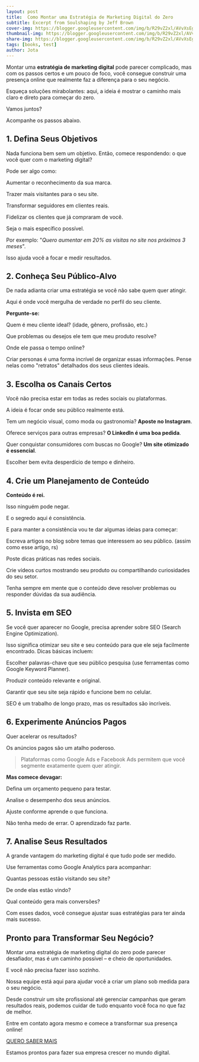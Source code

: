 ```yaml
---
layout: post
title:  Como Montar uma Estratégia de Marketing Digital do Zero
subtitle: Excerpt from Soulshaping by Jeff Brown
cover-img: https://blogger.googleusercontent.com/img/b/R29vZ2xl/AVvXsEgEA7e-TiL50JeItAJXkM_JS3fVF8KeAb7gyRTNbiqIYBN4-1FOEnNKxPXGeYtQ0WUK41LEeeBz9usNA6Vq9fb4ObxGFhd02KyvywmJLR-zyWBrQtOJN7kauWU6yND-JHwerHeS504Kk8TINmY8I9TQ42RQiCeZ7xnNXNowz7Q7DtOcqje06yzLTsE8arQ/s16000/marketing-digital.jpg
thumbnail-img: https://blogger.googleusercontent.com/img/b/R29vZ2xl/AVvXsEgEA7e-TiL50JeItAJXkM_JS3fVF8KeAb7gyRTNbiqIYBN4-1FOEnNKxPXGeYtQ0WUK41LEeeBz9usNA6Vq9fb4ObxGFhd02KyvywmJLR-zyWBrQtOJN7kauWU6yND-JHwerHeS504Kk8TINmY8I9TQ42RQiCeZ7xnNXNowz7Q7DtOcqje06yzLTsE8arQ/s16000/marketing-digital.jpg
share-img: https://blogger.googleusercontent.com/img/b/R29vZ2xl/AVvXsEgEA7e-TiL50JeItAJXkM_JS3fVF8KeAb7gyRTNbiqIYBN4-1FOEnNKxPXGeYtQ0WUK41LEeeBz9usNA6Vq9fb4ObxGFhd02KyvywmJLR-zyWBrQtOJN7kauWU6yND-JHwerHeS504Kk8TINmY8I9TQ42RQiCeZ7xnNXNowz7Q7DtOcqje06yzLTsE8arQ/s16000/marketing-digital.jpg
tags: [books, test]
author: Jota
---
```


Montar uma **estratégia de marketing digital** pode parecer complicado, mas com os passos certos e um pouco de foco, você consegue construir uma presença online que realmente faz a diferença para o seu negócio. 

Esqueça soluções mirabolantes: aqui, a ideia é mostrar o caminho mais claro e direto para começar do zero.

Vamos juntos? 

Acompanhe os passos abaixo.

## 1. Defina Seus Objetivos

Nada funciona bem sem um objetivo. Então, comece respondendo: o que você quer com o marketing digital?

Pode ser algo como:

Aumentar o reconhecimento da sua marca.

Trazer mais visitantes para o seu site.

Transformar seguidores em clientes reais.

Fidelizar os clientes que já compraram de você.

Seja o mais específico possível. 

Por exemplo: "_Quero aumentar em 20% as visitas no site nos próximos 3 meses_". 

Isso ajuda você a focar e medir resultados.

## 2. Conheça Seu Público-Alvo

De nada adianta criar uma estratégia se você não sabe quem quer atingir. 

Aqui é onde você mergulha de verdade no perfil do seu cliente.

**Pergunte-se:**

Quem é meu cliente ideal? (idade, gênero, profissão, etc.)

Que problemas ou desejos ele tem que meu produto resolve?

Onde ele passa o tempo online?

Criar personas é uma forma incrível de organizar essas informações. Pense nelas como "retratos" detalhados dos seus clientes ideais.

## 3. Escolha os Canais Certos

Você não precisa estar em todas as redes sociais ou plataformas. 

A ideia é focar onde seu público realmente está.

Tem um negócio visual, como moda ou gastronomia? **Aposte no Instagram**.

Oferece serviços para outras empresas? **O LinkedIn é uma boa pedida**.

Quer conquistar consumidores com buscas no Google? **Um site otimizado é essencial**.

Escolher bem evita desperdício de tempo e dinheiro.

## **4. Crie um Planejamento de Conteúdo**

**Conteúdo é rei.** 

Isso ninguém pode negar. 

E o segredo aqui é consistência.

E para manter a consistência vou te dar algumas ideias para começar:

Escreva artigos no blog sobre temas que interessem ao seu público. (assim como esse artigo, rs)

Poste dicas práticas nas redes sociais.

Crie vídeos curtos mostrando seu produto ou compartilhando curiosidades do seu setor.

Tenha sempre em mente que o conteúdo deve resolver problemas ou responder dúvidas da sua audiência.

## 5. Invista em SEO

Se você quer aparecer no Google, precisa aprender sobre SEO (Search Engine Optimization).

Isso significa otimizar seu site e seu conteúdo para que ele seja facilmente encontrado. Dicas básicas incluem:

Escolher palavras-chave que seu público pesquisa (use ferramentas como Google Keyword Planner).

Produzir conteúdo relevante e original.

Garantir que seu site seja rápido e funcione bem no celular.

SEO é um trabalho de longo prazo, mas os resultados são incríveis.

## 6. Experimente Anúncios Pagos

Quer acelerar os resultados? 

Os anúncios pagos são um atalho poderoso.

> Plataformas como Google Ads e Facebook Ads permitem que você segmente exatamente quem quer atingir. 

**Mas comece devagar:**

Defina um orçamento pequeno para testar.

Analise o desempenho dos seus anúncios.

Ajuste conforme aprende o que funciona.

Não tenha medo de errar. O aprendizado faz parte.

## 7. Analise Seus Resultados

A grande vantagem do marketing digital é que tudo pode ser medido.

Use ferramentas como Google Analytics para acompanhar:

Quantas pessoas estão visitando seu site?

De onde elas estão vindo?

Qual conteúdo gera mais conversões?

Com esses dados, você consegue ajustar suas estratégias para ter ainda mais sucesso.

## Pronto para Transformar Seu Negócio?

Montar uma estratégia de marketing digital do zero pode parecer desafiador, mas é um caminho possível – e cheio de oportunidades.

E você não precisa fazer isso sozinho. 

Nossa equipe está aqui para ajudar você a criar um plano sob medida para o seu negócio. 

Desde construir um site profissional até gerenciar campanhas que geram resultados reais, podemos cuidar de tudo enquanto você foca no que faz de melhor.

Entre em contato agora mesmo e comece a transformar sua presença online! 

[QUERO SABER MAIS](https://www.blogger.com/blog/post/edit/2251017058169238086/1627807555128823297#)

Estamos prontos para fazer sua empresa crescer no mundo digital.
